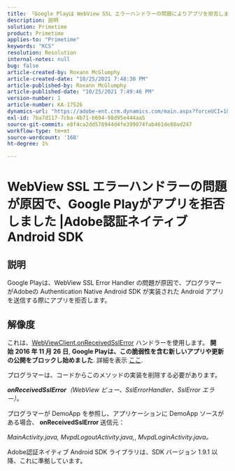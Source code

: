 ```yaml
---
title: 「Google Playは WebView SSL エラーハンドラーの問題によりアプリを拒否します |Adobe認証ネイティブ Android SDK»
description: 説明
solution: Primetime
product: Primetime
applies-to: "Primetime"
keywords: "KCS"
resolution: Resolution
internal-notes: null
bug: false
article-created-by: Roxann McGlumphy
article-created-date: "10/25/2021 7:48:30 PM"
article-published-by: Roxann McGlumphy
article-published-date: "10/25/2021 7:49:46 PM"
version-number: 1
article-number: KA-17526
dynamics-url: "https://adobe-ent.crm.dynamics.com/main.aspx?forceUCI=1&pagetype=entityrecord&etn=knowledgearticle&id=cd131085-cc35-ec11-b6e6-000d3a3485ea"
exl-id: 7ba7d117-7cba-4b71-b694-98d95e444aa5
source-git-commit: e8f4ca2dd578944d4fe399074fab461de88ad247
workflow-type: tm+mt
source-wordcount: '168'
ht-degree: 1%

---
```


# WebView SSL エラーハンドラーの問題が原因で、Google Playがアプリを拒否しました |Adobe認証ネイティブ Android SDK

## 説明

Google Playは、WebView SSL Error Handler の問題が原因で、プログラマーがAdobeの Authentication Native Android SDK が実装された Android アプリを送信する際にアプリを拒否します。

## 解像度


これは、[WebViewClient.onReceivedSslError](https://developer.android.com/reference/android/webkit/WebViewClient.html#onReceivedSslError%28android.webkit.WebView,%20android.webkit.SslErrorHandler,%20android.net.http.SslError%29) ハンドラーを使用します。 <b>開始</b> <b>2016 年 11 月 26 日</b>, <b>Google Playは、この脆弱性を含む新しいアプリや更新の公開をブロックし始めました</b>. 詳細を表示 [ここ](https://support.google.com/faqs/answer/7071387?hl=en).

プログラマーは、コードからこのメソッドの実装を削除する必要があります。

<b>*onReceivedSslError</b>（WebView ビュー、SslErrorHandler、SslError エラー）。*

プログラマーが DemoApp を参照し、アプリケーションに DemoApp ソースがある場合、 <b>onReceivedSslError </b>送信元：

*MainActivity.java, MvpdLogoutActivity.java,*, *MvpdLoginActivity.java。*

Adobe認証ネイティブ Android SDK ライブラリは、SDK バージョン 1.9.1 以降、これに準拠しています。
